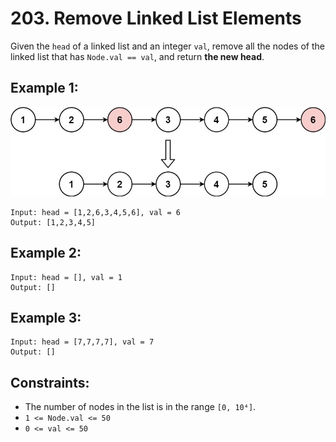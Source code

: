 # 203. Remove Linked List Elements

Given the `head` of a linked list and an integer `val`, remove all the nodes of the linked list that has `Node.val == val`, and return **the new head**.

## Example 1:

![Example 1](example1.png)

```
Input: head = [1,2,6,3,4,5,6], val = 6
Output: [1,2,3,4,5]
```

## Example 2:

```
Input: head = [], val = 1
Output: []
```

## Example 3:

```
Input: head = [7,7,7,7], val = 7
Output: []
```

## Constraints:

- The number of nodes in the list is in the range `[0, 10⁴]`.
- `1 <= Node.val <= 50`
- `0 <= val <= 50`
